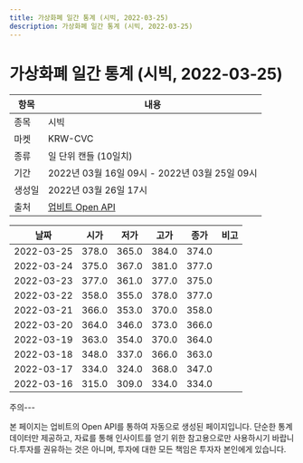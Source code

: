 ```yaml
---
title: 가상화폐 일간 통계 (시빅, 2022-03-25)
description: 가상화폐 일간 통계 (시빅, 2022-03-25)
---
```


가상화폐 일간 통계 (시빅, 2022-03-25)
===

|항목|내용|
|--|--|
|종목|시빅|
|마켓|KRW-CVC|
|종류|일 단위 캔들 (10일치)|
|기간|2022년 03월 16일 09시 - 2022년 03월 25일 09시|
|생성일|2022년 03월 26일 17시|
|출처|[업비트 Open API](https://docs.upbit.com)|


|날짜|시가|저가|고가|종가|비고|
|--|--|--|--|--|--|
|2022-03-25|378.0|365.0|384.0|374.0|    |
|2022-03-24|375.0|367.0|381.0|377.0|    |
|2022-03-23|377.0|361.0|377.0|375.0|    |
|2022-03-22|358.0|355.0|378.0|377.0|    |
|2022-03-21|366.0|353.0|370.0|358.0|    |
|2022-03-20|364.0|346.0|373.0|366.0|    |
|2022-03-19|363.0|354.0|370.0|364.0|    |
|2022-03-18|348.0|337.0|366.0|363.0|    |
|2022-03-17|334.0|324.0|368.0|347.0|    |
|2022-03-16|315.0|309.0|334.0|334.0|    |


주의---

본 페이지는 업비트의 Open API를 통하여 자동으로 생성된 페이지입니다. 단순한 통계 데이터만 제공하고, 자료를 통해 인사이트를 얻기 위한 참고용으로만 사용하시기 바랍니다.투자를 권유하는 것은 아니며, 투자에 대한 모든 책임은 투자자 본인에게 있습니다.